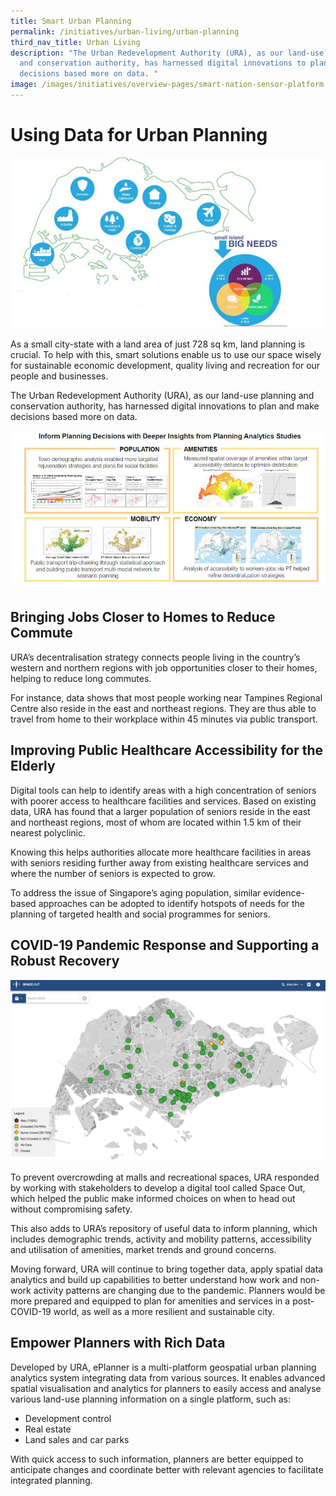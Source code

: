 ```yaml
---
title: Smart Urban Planning
permalink: /initiatives/urban-living/urban-planning
third_nav_title: Urban Living
description: "The Urban Redevelopment Authority (URA), as our land-use planning
  and conservation authority, has harnessed digital innovations to plan and make
  decisions based more on data. "
image: /images/initiatives/overview-pages/smart-nation-sensor-platform.png
---
```


# Using Data for Urban Planning

![Small Island, Big Needs](/images/initiatives/URA-1.jpg)

As a small city-state with a land area of just 728 sq km, land planning is crucial. To help with this, smart solutions enable us to use our space wisely for sustainable economic development, quality living and recreation for our people and businesses. 

The Urban Redevelopment Authority (URA), as our land-use planning and conservation authority, has harnessed digital innovations to plan and make decisions based more on data. 

![URA Analytics](/images/initiatives/URA-analytics.png)

## Bringing Jobs Closer to Homes to Reduce Commute

URA’s decentralisation strategy connects people living in the country’s western and northern regions with job opportunities closer to their homes, helping to reduce long commutes. 

For instance, data shows that most people working near Tampines Regional Centre also reside in the east and northeast regions. They are thus able to travel from home to their workplace within 45 minutes via public transport.

## Improving Public Healthcare Accessibility for the Elderly

Digital tools can help to identify areas with a high concentration of seniors with poorer access to healthcare facilities and services. Based on existing data, URA has found that a larger population of seniors reside in the east and northeast regions, most of whom are located within 1.5 km of their nearest polyclinic. 

Knowing this helps authorities allocate more healthcare facilities in areas with seniors residing further away from existing healthcare services and where the number of seniors is expected to grow. 

To address the issue of Singapore’s aging population, similar evidence-based approaches can be adopted to identify hotspots of needs for the planning of targeted health and social programmes for seniors.

## COVID-19 Pandemic Response and Supporting a Robust Recovery

![Space Out](/images/initiatives/Space-out.jpg)

To prevent overcrowding at malls and recreational spaces, URA responded by working with stakeholders to develop a digital tool called Space Out, which helped the public make informed choices on when to head out without compromising safety.

This also adds to URA’s repository of useful data to inform planning, which includes demographic trends, activity and mobility patterns, accessibility and utilisation of amenities, market trends and ground concerns.

Moving forward, URA will continue to bring together data, apply spatial data analytics and build up capabilities to better understand how work and non-work activity patterns are changing due to the pandemic. Planners would be more prepared and equipped to plan for amenities and services in a post-COVID-19 world, as well as a more resilient and sustainable city.

## Empower Planners with Rich Data 

Developed by URA, ePlanner is a multi-platform geospatial urban planning analytics system integrating data from various sources. It enables advanced spatial visualisation and analytics for planners to easily access and analyse various land-use planning information on a single platform, such as: 

* Development control
* Real estate
* Land sales and car parks

With quick access to such information, planners are better equipped to anticipate changes and coordinate better with relevant agencies to facilitate integrated planning.